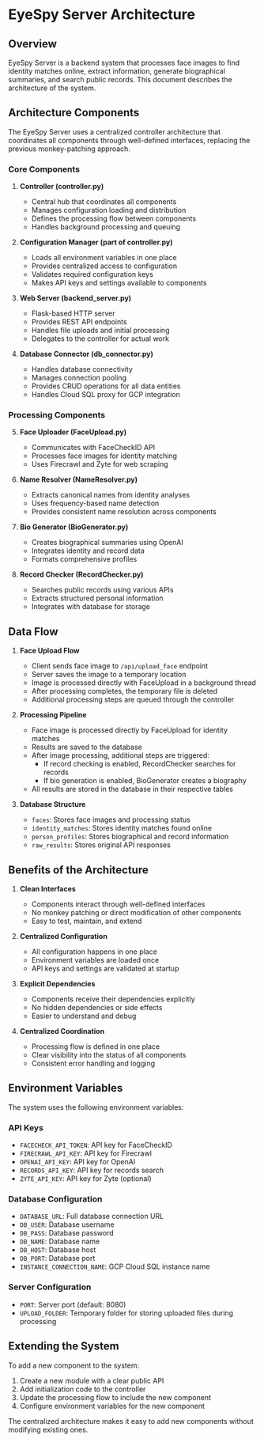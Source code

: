 # EyeSpy Server Architecture

## Overview

EyeSpy Server is a backend system that processes face images to find identity matches online, extract information, generate biographical summaries, and search public records. This document describes the architecture of the system.

## Architecture Components

The EyeSpy Server uses a centralized controller architecture that coordinates all components through well-defined interfaces, replacing the previous monkey-patching approach.

### Core Components

1. **Controller (controller.py)**
   - Central hub that coordinates all components
   - Manages configuration loading and distribution
   - Defines the processing flow between components
   - Handles background processing and queuing

2. **Configuration Manager (part of controller.py)**
   - Loads all environment variables in one place
   - Provides centralized access to configuration
   - Validates required configuration keys
   - Makes API keys and settings available to components

3. **Web Server (backend_server.py)**
   - Flask-based HTTP server
   - Provides REST API endpoints
   - Handles file uploads and initial processing
   - Delegates to the controller for actual work

4. **Database Connector (db_connector.py)**
   - Handles database connectivity
   - Manages connection pooling
   - Provides CRUD operations for all data entities
   - Handles Cloud SQL proxy for GCP integration

### Processing Components

5. **Face Uploader (FaceUpload.py)**
   - Communicates with FaceCheckID API
   - Processes face images for identity matching
   - Uses Firecrawl and Zyte for web scraping

6. **Name Resolver (NameResolver.py)**
   - Extracts canonical names from identity analyses
   - Uses frequency-based name detection
   - Provides consistent name resolution across components

7. **Bio Generator (BioGenerator.py)**
   - Creates biographical summaries using OpenAI
   - Integrates identity and record data
   - Formats comprehensive profiles

8. **Record Checker (RecordChecker.py)**
   - Searches public records using various APIs
   - Extracts structured personal information
   - Integrates with database for storage

## Data Flow

1. **Face Upload Flow**
   - Client sends face image to `/api/upload_face` endpoint
   - Server saves the image to a temporary location
   - Image is processed directly with FaceUpload in a background thread
   - After processing completes, the temporary file is deleted
   - Additional processing steps are queued through the controller

2. **Processing Pipeline**
   - Face image is processed directly by FaceUpload for identity matches
   - Results are saved to the database
   - After image processing, additional steps are triggered:
     - If record checking is enabled, RecordChecker searches for records
     - If bio generation is enabled, BioGenerator creates a biography
   - All results are stored in the database in their respective tables

3. **Database Structure**
   - `faces`: Stores face images and processing status
   - `identity_matches`: Stores identity matches found online
   - `person_profiles`: Stores biographical and record information
   - `raw_results`: Stores original API responses

## Benefits of the Architecture

1. **Clean Interfaces**
   - Components interact through well-defined interfaces
   - No monkey patching or direct modification of other components
   - Easy to test, maintain, and extend

2. **Centralized Configuration**
   - All configuration happens in one place
   - Environment variables are loaded once
   - API keys and settings are validated at startup

3. **Explicit Dependencies**
   - Components receive their dependencies explicitly
   - No hidden dependencies or side effects
   - Easier to understand and debug

4. **Centralized Coordination**
   - Processing flow is defined in one place
   - Clear visibility into the status of all components
   - Consistent error handling and logging

## Environment Variables

The system uses the following environment variables:

### API Keys
- `FACECHECK_API_TOKEN`: API key for FaceCheckID
- `FIRECRAWL_API_KEY`: API key for Firecrawl
- `OPENAI_API_KEY`: API key for OpenAI
- `RECORDS_API_KEY`: API key for records search
- `ZYTE_API_KEY`: API key for Zyte (optional)

### Database Configuration
- `DATABASE_URL`: Full database connection URL
- `DB_USER`: Database username
- `DB_PASS`: Database password
- `DB_NAME`: Database name
- `DB_HOST`: Database host
- `DB_PORT`: Database port
- `INSTANCE_CONNECTION_NAME`: GCP Cloud SQL instance name

### Server Configuration
- `PORT`: Server port (default: 8080)
- `UPLOAD_FOLDER`: Temporary folder for storing uploaded files during processing

## Extending the System

To add a new component to the system:

1. Create a new module with a clear public API
2. Add initialization code to the controller
3. Update the processing flow to include the new component
4. Configure environment variables for the new component

The centralized architecture makes it easy to add new components without modifying existing ones.